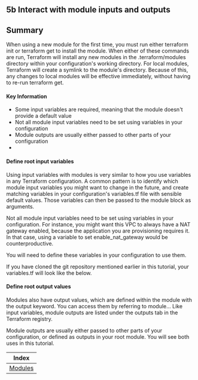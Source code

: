 ## 5b Interact with module inputs and outputs

## Summary
When using a new module for the first time, you must run either terraform init or terraform get to install the module. When either of these commands are run, Terraform will install any new modules in the .terraform/modules directory within your configuration's working directory. For local modules, Terraform will create a symlink to the module's directory. Because of this, any changes to local modules will be effective immediately, without having to re-run terraform get.

#### Key Information
* Some input variables are required, meaning that the module doesn't provide a default value
* Not all module input variables need to be set using variables in your configuration
* Module outputs are usually either passed to other parts of your configuration
* 

#### Define root input variables
Using input variables with modules is very similar to how you use variables in any Terraform configuration. A common pattern is to identify which module input variables you might want to change in the future, and create matching variables in your configuration's variables.tf file with sensible default values. Those variables can then be passed to the module block as arguments.

Not all module input variables need to be set using variables in your configuration. For instance, you might want this VPC to always have a NAT gateway enabled, because the application you are provisioning requires it. In that case, using a variable to set enable_nat_gateway would be counterproductive.

You will need to define these variables in your configuration to use them.

If you have cloned the git repository mentioned earlier in this tutorial, your variables.tf will look like the below.

#### Define root output values
Modules also have output values, which are defined within the module with the output keyword. You can access them by referring to module.<MODULE NAME>.<OUTPUT NAME>. Like input variables, module outputs are listed under the outputs tab in the Terraform registry.

Module outputs are usually either passed to other parts of your configuration, or defined as outputs in your root module. You will see both uses in this tutorial.


| Index |
|:----------:|
|[Modules](https://learn.hashicorp.com/tutorials/terraform/module-use)|
